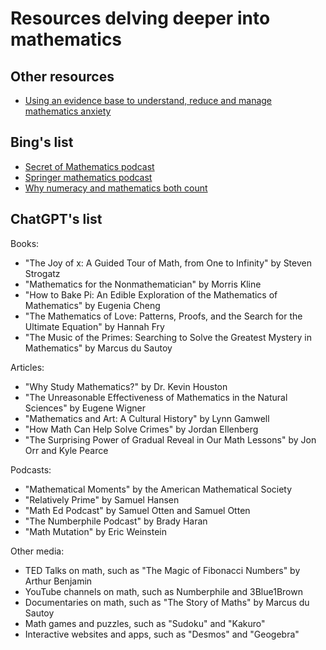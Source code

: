 <!--
 Copyright (C) 2023 David Jones
 
 This file is part of memex.
 
 memex is free software: you can redistribute it and/or modify
 it under the terms of the GNU General Public License as published by
 the Free Software Foundation, either version 3 of the License, or
 (at your option) any later version.
 
 memex is distributed in the hope that it will be useful,
 but WITHOUT ANY WARRANTY; without even the implied warranty of
 MERCHANTABILITY or FITNESS FOR A PARTICULAR PURPOSE.  See the
 GNU General Public License for more details.
 
 You should have received a copy of the GNU General Public License
 along with memex.  If not, see <http://www.gnu.org/licenses/>.
-->

# Resources delving deeper into mathematics 

## Other resources 

- [Using an evidence base to understand, reduce and manage mathematics anxiety](https://www.teachermagazine.com/au_en/articles/using-an-evidence-base-to-understand-reduce-and-manage-mathematics-anxiety)

## Bing's list 

- [Secret of Mathematics podcast](https://podcasts.ox.ac.uk/series/secrets-mathematics)
- [Springer mathematics podcast](https://www.springer.com/gp/campaign/mathematics-podcasts)
- [Why numeracy and mathematics both count](https://www.teachermagazine.com/au_en/articles/why-numeracy-and-mathematics-both-count)


## ChatGPT's list 

Books:

-   "The Joy of x: A Guided Tour of Math, from One to Infinity" by Steven Strogatz
-   "Mathematics for the Nonmathematician" by Morris Kline
-   "How to Bake Pi: An Edible Exploration of the Mathematics of Mathematics" by Eugenia Cheng
-   "The Mathematics of Love: Patterns, Proofs, and the Search for the Ultimate Equation" by Hannah Fry
-   "The Music of the Primes: Searching to Solve the Greatest Mystery in Mathematics" by Marcus du Sautoy

Articles:

-   "Why Study Mathematics?" by Dr. Kevin Houston
-   "The Unreasonable Effectiveness of Mathematics in the Natural Sciences" by Eugene Wigner
-   "Mathematics and Art: A Cultural History" by Lynn Gamwell
-   "How Math Can Help Solve Crimes" by Jordan Ellenberg
-   "The Surprising Power of Gradual Reveal in Our Math Lessons" by Jon Orr and Kyle Pearce

Podcasts:

-   "Mathematical Moments" by the American Mathematical Society
-   "Relatively Prime" by Samuel Hansen
-   "Math Ed Podcast" by Samuel Otten and Samuel Otten
-   "The Numberphile Podcast" by Brady Haran
-   "Math Mutation" by Eric Weinstein

Other media:

-   TED Talks on math, such as "The Magic of Fibonacci Numbers" by Arthur Benjamin
-   YouTube channels on math, such as Numberphile and 3Blue1Brown
-   Documentaries on math, such as "The Story of Maths" by Marcus du Sautoy
-   Math games and puzzles, such as "Sudoku" and "Kakuro"
-   Interactive websites and apps, such as "Desmos" and "Geogebra"
